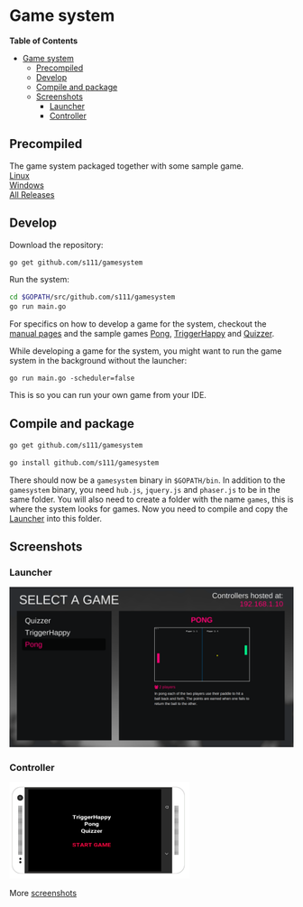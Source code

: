 # Game system

**Table of Contents**

- [Game system](#game-system)
	- [Precompiled](#precompiled)
	- [Develop](#develop)
	- [Compile and package](#compile-and-package)
	- [Screenshots](#screenshots)
		- [Launcher](#launcher)
		- [Controller](#controller)

## Precompiled
The game system packaged together with some sample game.  
[Linux](https://github.com/s111/gamesystem/releases/download/v1.0/gamesystem_linux.zip)  
[Windows](https://github.com/s111/gamesystem/releases/download/v1.0/gamesystem_windows.zip)  
[All Releases](https://github.com/s111/gamesystem/releases)

## Develop
Download the repository:
```sh
go get github.com/s111/gamesystem
```

Run the system:
```sh
cd $GOPATH/src/github.com/s111/gamesystem
go run main.go
```

For specifics on how to develop a game for the system, checkout the [manual pages](http://godoc.org/github.com/s111/gamesystem) and the sample games [Pong](https://github.com/s111/gs-pong), [TriggerHappy](https://github.com/s111/gs-triggerhappy) and [Quizzer](https://github.com/s111/gs-quizzer).

While developing a game for the system, you might want to run the game system in the background without the launcher:
```
go run main.go -scheduler=false
```
This is so you can run your own game from your IDE.

## Compile and package
```sh
go get github.com/s111/gamesystem
```
```sh
go install github.com/s111/gamesystem
```
There should now be a ```gamesystem``` binary in ```$GOPATH/bin```. In addition to the ```gamesystem``` binary, you need ```hub.js```, ```jquery.js``` and ```phaser.js``` to be in the same folder. You will also need to create a folder with the name ```games```, this is where the system looks for games. Now you need to compile and copy the [Launcher](https://github.com/s111/gs-launcher) into this folder.

## Screenshots

### Launcher
<img src="https://github.com/s111/gamesystem/blob/master/screenshots/launcher.png" width="640">

### Controller
<img src="https://github.com/s111/gamesystem/blob/master/screenshots/launcher_controller.png" width="320">

More [screenshots](https://github.com/s111/gamesystem/tree/master/screenshots)
